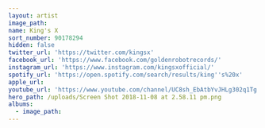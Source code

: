 ```yaml
---
layout: artist
image_path:
name: King's X
sort_number: 90178294
hidden: false
twitter_url: 'https://twitter.com/kingsx'
facebook_url: 'https://www.facebook.com/goldenrobotrecords/'
instagram_url: 'https://www.instagram.com/kingsxofficial/'
spotify_url: 'https://open.spotify.com/search/results/king''s%20x'
apple_url:
youtube_url: 'https://www.youtube.com/channel/UC8sh_EbAtbYvJHLg302q1Tg'
hero_path: /uploads/Screen Shot 2018-11-08 at 2.58.11 pm.png
albums:
  - image_path:
---
```


